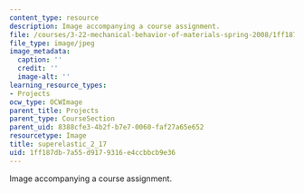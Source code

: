 ```yaml
---
content_type: resource
description: Image accompanying a course assignment.
file: /courses/3-22-mechanical-behavior-of-materials-spring-2008/1ff187db7a55d9179316e4ccbbcb9e36_superelastic_2_17.jpg
file_type: image/jpeg
image_metadata:
  caption: ''
  credit: ''
  image-alt: ''
learning_resource_types:
- Projects
ocw_type: OCWImage
parent_title: Projects
parent_type: CourseSection
parent_uid: 8388cfe3-4b2f-b7e7-0060-faf27a65e652
resourcetype: Image
title: superelastic_2_17
uid: 1ff187db-7a55-d917-9316-e4ccbbcb9e36
---
```

Image accompanying a course assignment.


